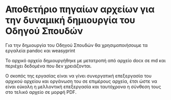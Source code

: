 # Αποθετήριο πηγαίων αρχείων για την δυναμική δημιουργία του Οδηγού Σπουδών

Για την δημιουργία του Οδηγού Σπουδών θα χρησιμοποιήσουμε τα εργαλεία pandoc και weasyprint

Το αρχικό αρχείο δημιουργήθηκε με μετατροπή από αρχείο docx σε md και περιέχει δεδομένα που δεν χρειάζονται.

Ο σκοπός της εργασίας είναι να γίνει συνεργατική επεξεργασία του αρχικού αρχείου και οργάνωση του σε επιμέρους αρχεία, έτσι ώστε να είναι εύκολη η μελλοντική επεξεργασία και ταυτόχρονα η σύνθεση τους στο τελικό αρχείο σε μορφή PDF.
